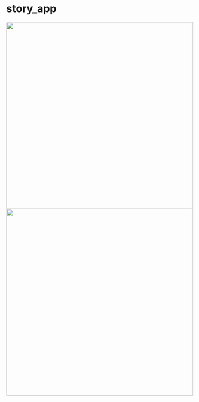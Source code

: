# story_app

<img src="https://github.com/user-attachments/assets/ea249856-c7c2-4834-8d0a-6db19f60bf8d" height="500">
<img src="https://github.com/user-attachments/assets/a81a647d-be7e-4f06-8e28-7d274884807c" height="500">

